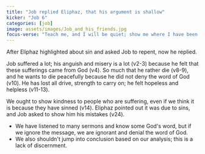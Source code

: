 ```yaml
---
title: "Job replied Eliphaz, that his argument is shallow"
kicker: "Job 6"
categories: [job]
image: assets/images/Job_and_his_friends.jpg
focus-verse: "Teach me, and I will be quiet; show me where I have been wrong. - Job 6:24"
---
```


After Eliphaz highlighted about sin and asked Job to repent, now he replied.

Job suffered a lot; his anguish and misery is a lot (v2-3) because he felt that these sufferings came from God (v4). So much that he rather die (v8-9), and he wants to die peacefully because he did not deny the word of God (v10). He has lost all drive, strength to carry on; he felt hopeless and helpless (v11-13).

We ought to show kindness to people who are suffering, even if we think it is because they have sinned (v14). Eliphaz pointed out it was due to sins, and Job asked to show him his mistakes (v24).

- We have listened to many sermons and know some God's word, but if we ignore the message, we are ignorant and denial the word of God.
- We also shouldn't jump into conclusion based on our analysis; this is a lack of discernment.